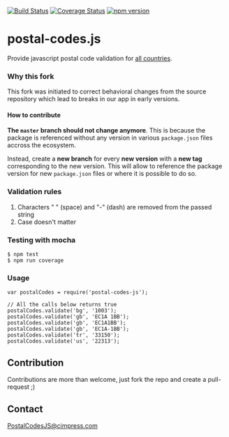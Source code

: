 [![Build Status](https://travis-ci.org/Cimpress-MCP/postal-codes-js.svg?branch=master)](https://travis-ci.org/Cimpress-MCP/postal-codes-js)
[![Coverage Status](https://coveralls.io/repos/github/Cimpress-MCP/postal-codes-js/badge.svg?branch=master)](https://coveralls.io/github/Cimpress-MCP/postal-codes-js?branch=master)
[![npm version](https://badge.fury.io/js/postal-codes-js.svg)](https://badge.fury.io/js/postal-codes-js)

# postal-codes.js
Provide javascript postal code validation for [all  countries](https://en.wikipedia.org/wiki/List_of_postal_codes).

### Why this fork

This fork was initiated to correct behavioral changes from the source repository which lead to breaks in our app in early versions.

#### How to contribute

**The `master` branch should not change anymore**. This is because the package is referenced without any version in various `package.json` files accross the ecosystem.

Instead, create a **new branch** for every **new version** with a **new tag** corresponding to the new version. This will allow to reference the package version for new `package.json` files or where it is possible to do so.

### Validation rules
1. Characters " " (space) and "-" (dash) are removed from the passed string
2. Case doesn't matter

### Testing with mocha
    $ npm test
    $ npm run coverage

### Usage
```
var postalCodes = require('postal-codes-js');

// All the calls below returns true
postalCodes.validate('bg', '1003');
postalCodes.validate('gb', 'EC1A 1BB');
postalCodes.validate('gb', 'EC1A1BB');
postalCodes.validate('gb', 'EC1A-1BB');
postalCodes.validate('tr', '33150');
postalCodes.validate('us', '22313');
```

## Contribution
Contributions are more than welcome, just fork the repo and create a pull-request ;)

## Contact
PostalCodesJS@cimpress.com
